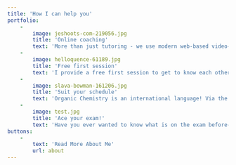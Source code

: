 ```yaml
---
title: 'How I can help you'
portfolio:
    -
        image: jeshoots-com-219056.jpg
        title: 'Online coaching'
        text: 'More than just tutoring - we use modern web-based video-conferencing software, making you feel quickly at home and comfortable. And you won''t even have to leave home!'
    -
        image: helloquence-61189.jpg
        title: 'Free first session'
        text: 'I provide a free first session to get to know each other, find out what your needs are and let you know what I can offer. There''s no obligations and once the ice is broken, you''re welcome to dive straight into asking your most burning question.'
    -
        image: slava-bowman-161206.jpg
        title: 'Suit your schedule'
        text: 'Organic Chemistry is an international language! Via the Web, I can coach students studying anywhere. Do you study at odd hours? Great! Timezone differences mean that I am often available outside normal working hours.'
    -
        image: test.jpg
        title: 'Ace your exam!'
        text: 'Have you ever wanted to know what is on the exam before-hand? Of course! I know just what your Professor is going to ask you, and with my practice problems, you won''t get a nasty surprise in the exam!'
buttons:
    -
        text: 'Read More About Me'
        url: about
---
```



